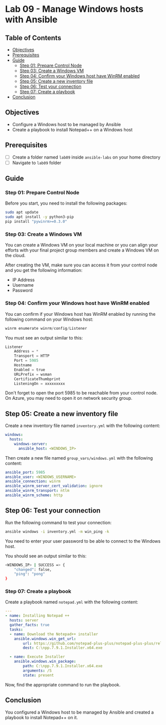 # Lab 09 - Manage Windows hosts with Ansible

## Table of Contents

- [Objectives](#objectives)
- [Prerequisites](#prerequisites)
- [Guide](#guide)
  - [Step 01: Prepare Control Node](#step-01-prepare-control-node)
  - [Step 03: Create a Windows VM](#step-03-create-a-windows-vm)
  - [Step 04: Confirm your Windows host have WinRM enabled](#step-04-confirm-your-windows-host-have-winrm-enabled)
  - [Step 05: Create a new inventory file](#step-05-create-a-new-inventory-file)
  - [Step 06: Test your connection](#step-06-test-your-connection)
  - [Step 07: Create a playbook](#step-07-create-a-playbook)
- [Conclusion](#conclusion)

## Objectives

- Configure a Windows host to be managed by Ansible
- Create a playbook to install Notepad++ on a Windows host

## Prerequisites

- [ ] Create a folder named `lab09` inside `ansible-labs` on your home directory
- [ ] Navigate to `lab09` folder

## Guide

### Step 01: Prepare Control Node

Before you start, you need to install the following packages:

```bash
sudo apt update
sudo apt install -y python3-pip
pip install "pywinrm>=0.3.0"
```

### Step 03: Create a Windows VM

You can create a Windows VM on your local machine or you can align your efforts with your final project group members and create a Windows VM on the cloud.

After creating the VM, make sure you can access it from your control node and you get the following information:

- IP Address
- Username
- Password

### Step 04: Confirm your Windows host have WinRM enabled

You can confirm if your Windows host has WinRM enabled by running the following command on your Windows host:

```powershell
winrm enumerate winrm/config/Listener
```

You must see an output similar to this:

```powershell
Listener
    Address = *
    Transport = HTTP
    Port = 5985
    Hostname
    Enabled = true
    URLPrefix = wsman
    CertificateThumbprint
    ListeningOn = xxxxxxxxx
```

Don't forget to open the port 5985 to be reachable from your control node. On Azure, you may need to open it on network security group.

## Step 05: Create a new inventory file

Create a new inventory file named `inventory.yml` with the following content:

```yaml
windows:
  hosts:
    windows-server:
      ansible_host: <WINDOWS_IP>
```

Then create a new file named `group_vars/windows.yml` with the following content:

```yaml
ansible_port: 5985
ansible_user: <WINDOWS_USERNAME>
ansible_connection: winrm
ansible_winrm_server_cert_validation: ignore
ansible_winrm_transport: ntlm
ansible_winrm_scheme: http
```

## Step 06: Test your connection

Run the following command to test your connection:

```bash
ansible windows -i inventory.yml -m win_ping -k
```

You need to enter your user password to be able to connect to the Windows host.

You should see an output similar to this:

```bash
<WINDOWS_IP> | SUCCESS => {
    "changed": false,
    "ping": "pong"
}
```

### Step 07: Create a playbook

Create a playbook named `notepad.yml` with the following content:

```yaml
---
- name: Installing Notepad ++
  hosts: server
  gather_facts: true
  tasks:
  - name: Download the Notepad++ installer
    ansible.windows.win_get_url:
        url: https://github.com/notepad-plus-plus/notepad-plus-plus/releases/download/v7.9.1/npp.7.9.1.Installer.x64.exe
        dest: C:\npp.7.9.1.Installer.x64.exe

  - name: Execute Installer
    ansible.windows.win_package: 
        path: C:\npp.7.9.1.Installer.x64.exe
        arguments: /S
        state: present
```

Now, find the appropriate command to run the playbook.

## Conclusion

You configured a Windows host to be managed by Ansible and created a playbook to install Notepad++ on it.
